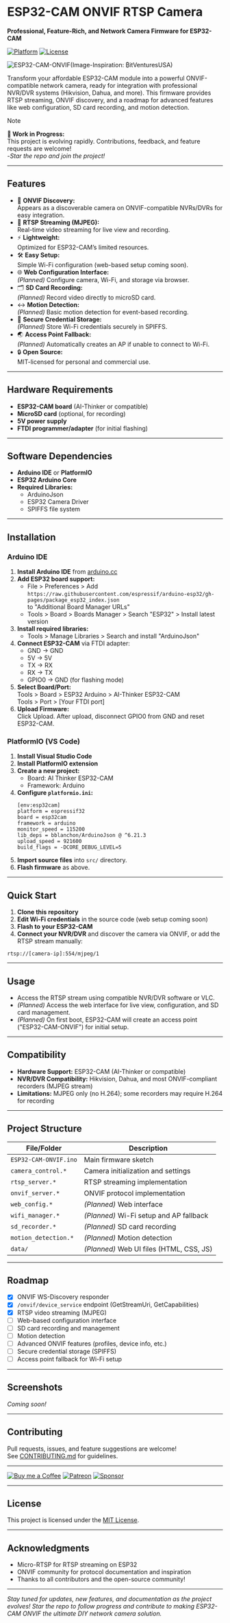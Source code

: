 # ESP32-CAM ONVIF RTSP Camera

**Professional, Feature-Rich, and Network Camera Firmware for ESP32-CAM**

[![Platform](https://img.shields.io/badge/platform-ESP32-blue.svg)](https://www.espressif.com/en/products/socs/esp32)
[![License](https://img.shields.io/badge/license-MIT-green.svg)](LICENSE)  

![ESP32-CAM-ONVIF(Image-Inspiration: ₿itVenturesUSA)](/ESP32-CAM-ONVIF.jpg)  

Transform your affordable ESP32-CAM module into a powerful ONVIF-compatible network camera, ready for integration with professional NVR/DVR systems (Hikvision, Dahua, and more). This firmware provides RTSP streaming, ONVIF discovery, and a roadmap for advanced features like web configuration, SD card recording, and motion detection.  

> [!NOTE]
> **🚧 Work in Progress:**  
> This project is evolving rapidly. Contributions, feedback, and feature requests are welcome!  
> -*Star the repo and join the project!*

---

## Features

- 📡 **ONVIF Discovery:**  
  Appears as a discoverable camera on ONVIF-compatible NVRs/DVRs for easy integration.
- 🎥 **RTSP Streaming (MJPEG):**  
  Real-time video streaming for live view and recording.
- ⚡ **Lightweight:**  
  Optimized for ESP32-CAM’s limited resources.
- 🛠️ **Easy Setup:**  
  Simple Wi-Fi configuration (web-based setup coming soon).
- 🌐 **Web Configuration Interface:**  
  *(Planned)* Configure camera, Wi-Fi, and storage via browser.
- 🗂️ **SD Card Recording:**  
  *(Planned)* Record video directly to microSD card.
- ↔️ **Motion Detection:**  
  *(Planned)* Basic motion detection for event-based recording.
- 🔐 **Secure Credential Storage:**  
  *(Planned)* Store Wi-Fi credentials securely in SPIFFS.
- 🌏 **Access Point Fallback:**  
  *(Planned)* Automatically creates an AP if unable to connect to Wi-Fi.
- 🔒 **Open Source:**  
  MIT-licensed for personal and commercial use.

---

## Hardware Requirements

- **ESP32-CAM board** (AI-Thinker or compatible)
- **MicroSD card** (optional, for recording)
- **5V power supply**
- **FTDI programmer/adapter** (for initial flashing)

---

## Software Dependencies

- **Arduino IDE** or **PlatformIO**
- **ESP32 Arduino Core**
- **Required Libraries:**
  - ArduinoJson
  - ESP32 Camera Driver
  - SPIFFS file system

---

## Installation

### Arduino IDE

1. **Install Arduino IDE** from [arduino.cc](https://www.arduino.cc/)
2. **Add ESP32 board support:**
   - File > Preferences > Add  
     `https://raw.githubusercontent.com/espressif/arduino-esp32/gh-pages/package_esp32_index.json`  
     to "Additional Board Manager URLs"
   - Tools > Board > Boards Manager > Search "ESP32" > Install latest version
3. **Install required libraries:**
   - Tools > Manage Libraries > Search and install "ArduinoJson"
4. **Connect ESP32-CAM** via FTDI adapter:
   - GND → GND
   - 5V → 5V
   - TX → RX
   - RX → TX
   - GPIO0 → GND (for flashing mode)
5. **Select Board/Port:**  
   Tools > Board > ESP32 Arduino > AI-Thinker ESP32-CAM  
   Tools > Port > [Your FTDI port]
6. **Upload Firmware:**  
   Click Upload. After upload, disconnect GPIO0 from GND and reset ESP32-CAM.

### PlatformIO (VS Code)

1. **Install Visual Studio Code**
2. **Install PlatformIO extension**
3. **Create a new project:**
   - Board: AI Thinker ESP32-CAM
   - Framework: Arduino
4. **Configure `platformio.ini`:**
   ```
   [env:esp32cam]
   platform = espressif32
   board = esp32cam
   framework = arduino
   monitor_speed = 115200
   lib_deps = bblanchon/ArduinoJson @ ^6.21.3
   upload_speed = 921600
   build_flags = -DCORE_DEBUG_LEVEL=5
   ```
5. **Import source files** into `src/` directory.
6. **Flash firmware** as above.

---

## Quick Start

1. **Clone this repository**
2. **Edit Wi-Fi credentials** in the source code (web setup coming soon)
3. **Flash to your ESP32-CAM**
4. **Connect your NVR/DVR** and discover the camera via ONVIF, or add the RTSP stream manually:
```
rtsp://[camera-ip]:554/mjpeg/1
```

---

## Usage

- Access the RTSP stream using compatible NVR/DVR software or VLC.
- *(Planned)* Access the web interface for live view, configuration, and SD card management.
- *(Planned)* On first boot, ESP32-CAM will create an access point ("ESP32-CAM-ONVIF") for initial setup.

---

## Compatibility

- **Hardware Support:** ESP32-CAM (AI-Thinker or compatible)
- **NVR/DVR Compatibility:** Hikvision, Dahua, and most ONVIF-compliant recorders (MJPEG stream)
- **Limitations:** MJPEG only (no H.264); some recorders may require H.264 for recording

---

## Project Structure

| File/Folder             | Description                                |
|-------------------------|--------------------------------------------|
| `ESP32-CAM-ONVIF.ino`   | Main firmware sketch                       |
| `camera_control.*`      | Camera initialization and settings         |
| `rtsp_server.*`         | RTSP streaming implementation              |
| `onvif_server.*`        | ONVIF protocol implementation              |
| `web_config.*`          | *(Planned)* Web interface                  |
| `wifi_manager.*`        | *(Planned)* Wi-Fi setup and AP fallback    |
| `sd_recorder.*`         | *(Planned)* SD card recording              |
| `motion_detection.*`    | *(Planned)* Motion detection               |
| `data/`                 | *(Planned)* Web UI files (HTML, CSS, JS)   |

---

## Roadmap

- [x] ONVIF WS-Discovery responder
- [x] `/onvif/device_service` endpoint (GetStreamUri, GetCapabilities)
- [x] RTSP video streaming (MJPEG)
- [ ] Web-based configuration interface
- [ ] SD card recording and management
- [ ] Motion detection
- [ ] Advanced ONVIF features (profiles, device info, etc.)
- [ ] Secure credential storage (SPIFFS)
- [ ] Access point fallback for Wi-Fi setup

---

## Screenshots

*Coming soon!*

---

## Contributing

Pull requests, issues, and feature suggestions are welcome!  
See [CONTRIBUTING.md](CONTRIBUTING.md) for guidelines.

---

  [![Buy me a Coffee](https://img.shields.io/badge/Buy_Me_A_Coffee-FFDD00?style=for-the-badge&logo=buy-me-a-coffee&logoColor=black)](https://buymeacoffee.com/CyberTrinity)
  [![Patreon](https://img.shields.io/badge/Patreon-F96854?style=for-the-badge&logo=patreon&logoColor=white)](https://patreon.com/CyberTrinity)
  [![Sponsor](https://img.shields.io/badge/sponsor-30363D?style=for-the-badge&logo=GitHub-Sponsors&logoColor=#white)](https://github.com/sponsors/John-Varghese-EH)

---


## License

This project is licensed under the [MIT License](LICENSE).

---

## Acknowledgments

- Micro-RTSP for RTSP streaming on ESP32
- ONVIF community for protocol documentation and inspiration
- Thanks to all contributors and the open-source community!

---

*Stay tuned for updates, new features, and documentation as the project evolves! Star the repo to follow progress and contribute to making ESP32-CAM ONVIF the ultimate DIY network camera solution.*
